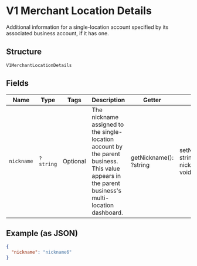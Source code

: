 
# V1 Merchant Location Details

Additional information for a single-location account specified by its associated business account, if it has one.

## Structure

`V1MerchantLocationDetails`

## Fields

| Name | Type | Tags | Description | Getter | Setter |
|  --- | --- | --- | --- | --- | --- |
| `nickname` | `?string` | Optional | The nickname assigned to the single-location account by the parent business. This value appears in the parent business's multi-location dashboard. | getNickname(): ?string | setNickname(?string nickname): void |

## Example (as JSON)

```json
{
  "nickname": "nickname6"
}
```


